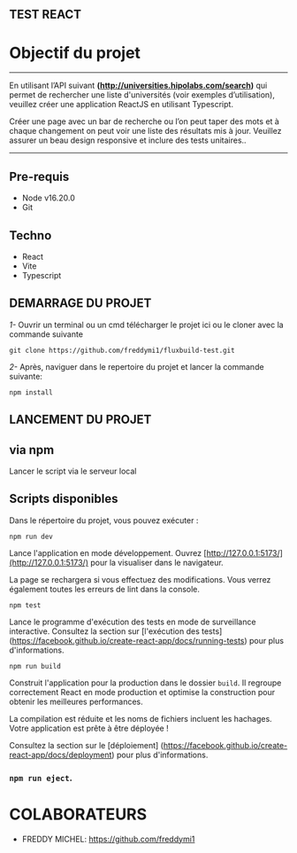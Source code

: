 ## TEST REACT

# Objectif du projet

***
En utilisant l’API suivant **(http://universities.hipolabs.com/search)** qui permet de rechercher une
liste d'universités (voir exemples d’utilisation), veuillez créer une application ReactJS en
utilisant Typescript.

Créer une page avec un bar de recherche ou l’on peut taper des mots et à chaque changement
on peut voir une liste des résultats mis à jour. Veuillez assurer un beau design responsive et
inclure des tests unitaires..
***

## Pre-requis
- Node v16.20.0
- Git

## Techno

- React
- Vite
- Typescript

## DEMARRAGE DU PROJET

*1-* Ouvrir un terminal ou un cmd télécharger le projet ici ou le cloner avec la commande suivante

    git clone https://github.com/freddymi1/fluxbuild-test.git

*2-* Après, naviguer dans le repertoire du projet et lancer la commande suivante:

    
    npm install
    
## LANCEMENT DU PROJET
## via npm

Lancer le script via le serveur local
## Scripts disponibles

Dans le répertoire du projet, vous pouvez exécuter :

    npm run dev


Lance l'application en mode développement.
Ouvrez [http://127.0.0.1:5173/](http://127.0.0.1:5173/) pour la visualiser dans le navigateur.

La page se rechargera si vous effectuez des modifications.
Vous verrez également toutes les erreurs de lint dans la console.

    npm test

Lance le programme d'exécution des tests en mode de surveillance interactive.
Consultez la section sur [l'exécution des tests] (https://facebook.github.io/create-react-app/docs/running-tests) pour plus d'informations.

    npm run build

Construit l'application pour la production dans le dossier `build`.
Il regroupe correctement React en mode production et optimise la construction pour obtenir les meilleures performances.

La compilation est réduite et les noms de fichiers incluent les hachages.
Votre application est prête à être déployée !

Consultez la section sur le [déploiement] (https://facebook.github.io/create-react-app/docs/deployment) pour plus d'informations.

### `npm run eject`.

# COLABORATEURS
* FREDDY MICHEL: https://github.com/freddymi1